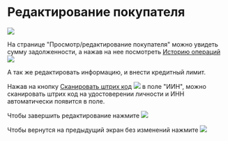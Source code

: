 # Редактирование покупателя
![](https://github.com/smpb05/DSS-Retail/blob/project-screenshots/%D1%80%D0%B5%D0%B4%D0%B0%D0%BA%D1%82%D0%B8%D1%80%D0%BE%D0%B2%D0%B0%D0%BD%D0%B8%D0%B5%20%D0%BF%D0%BE%D0%BA%D1%83%D0%BF%D0%B0%D1%82%D0%B5%D0%BB%D1%8F.png)

На странице "Просмотр/редактирование покупателя" можно увидеть сумму задолженности, а нажав на нее посмотреть [Историю операций](https://github.com/smpb05/DSS-Retail/wiki/%D0%98%D1%81%D1%82%D0%BE%D1%80%D0%B8%D1%8F-%D0%BE%D0%BF%D0%B5%D1%80%D0%B0%D1%86%D0%B8%D0%B9-%D0%BF%D0%BE%D0%BA%D1%83%D0%BF%D0%B0%D1%82%D0%B5%D0%BB%D1%8C) ![](https://github.com/smpb05/DSS-Retail/blob/project-screenshots/%D0%B8%D1%81%D1%82%D0%BE%D1%80%D0%B8%D1%8F%20%D0%BE%D0%BF%D0%B5%D1%80%D0%B0%D1%86%D0%B8%D0%B9.png)

А так же редактировать информацию, и внести кредитный лимит.

Нажав на кнопку [Сканировать штрих код](https://github.com/smpb05/DSS-Retail/wiki/%D0%A1%D0%BA%D0%B0%D0%BD%D0%B8%D1%80%D0%BE%D0%B2%D0%B0%D0%BD%D0%B8%D0%B5-%D1%88%D1%82%D1%80%D0%B8%D1%85-%D0%BA%D0%BE%D0%B4%D0%B0) ![](https://github.com/smpb05/DSS-Retail/blob/project-screenshots/%D1%88%D1%82%D1%80%D0%B8%D1%85%D0%BA%D0%BE%D0%B4%20%D0%B7%D0%BD%D0%B0%D1%87%D0%BE%D0%BA.png) в поле "ИИН", можно сканировать штрих код на удостоверении личности и ИНН автоматически появится в поле.

Чтобы завершить редактирование нажмите ![](https://github.com/smpb05/DSS-Retail/blob/project-screenshots/%D0%9A%D0%BD%D0%BE%D0%BF%D0%BA%D0%B0%20%D0%93%D0%B0%D0%BB%D0%BE%D1%87%D0%BA%D0%B0.png)


Чтобы вернутся на предыдущий экран без изменений нажмите ![](https://github.com/smpb05/DSS-Retail/blob/project-screenshots/%D0%BA%D0%BD%D0%BE%D0%BF%D0%BA%D0%B0%20%D0%BD%D0%B0%D0%B7%D0%B0%D0%B41.png)